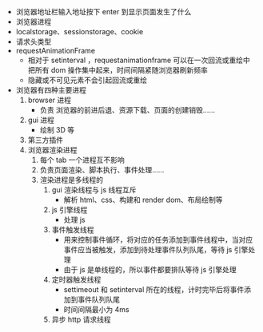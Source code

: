 - 浏览器地址栏输入地址按下 enter 到显示页面发生了什么
- 浏览器进程
- localstorage、sessionstorage、cookie
- 请求头类型
- requestAnimationFrame
  - 相对于 setinterval ，requestanimationframe 可以在一次回流或重绘中把所有 dom 操作集中起来，时间间隔紧随浏览器刷新频率
  - 隐藏或不可见元素不会引起回流或重绘
- 浏览器有四种主要进程
  1. browser 进程
     - 负责 浏览器的前进后退、资源下载、页面的创建销毁……
  2. gui 进程
     - 绘制 3D 等
  3. 第三方插件
  4. 浏览器渲染进程
     1. 每个 tab 一个进程互不影响
     2. 负责页面渲染、脚本执行、事件处理……
     3. 渲染进程是多线程的
        1. gui 渲染线程与 js 线程互斥
           - 解析 html、css、构建和 render dom、布局绘制等
        2. js 引擎线程
           - 处理 js
        3. 事件触发线程
           - 用来控制事件循环，将对应的任务添加到事件线程中，当对应事件应当被触发，添加到待处理事件队列队尾，等待 js 引擎处理
           - 由于 js 是单线程的，所以事件都要排队等待 js 引擎处理
        4. 定时器触发线程
           - settimeout 和 setinterval 所在的线程，计时完毕后将事件添加到事件队列队尾
           - 时间间隔最小为 4ms
        5. 异步 http 请求线程
